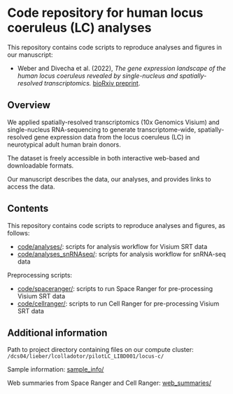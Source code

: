 # Code repository for human locus coeruleus (LC) analyses

This repository contains code scripts to reproduce analyses and figures in our manuscript:

- Weber and Divecha et al. (2022), *The gene expression landscape of the human locus coeruleus revealed by single-nucleus and spatially-resolved transcriptomics.* [bioRxiv preprint](https://www.biorxiv.org/content/10.1101/2022.10.28.514241v1).


## Overview

We applied spatially-resolved transcriptomics (10x Genomics Visium) and single-nucleus RNA-sequencing to generate transcriptome-wide, spatially-resolved gene expression data from the locus coeruleus (LC) in neurotypical adult human brain donors.

The dataset is freely accessible in both interactive web-based and downloadable formats.

Our manuscript describes the data, our analyses, and provides links to access the data.


## Contents

This repository contains code scripts to reproduce analyses and figures, as follows:

- [code/analyses/](code/analyses/): scripts for analysis workflow for Visium SRT data
- [code/analyses_snRNAseq/](code/analyses_snRNAseq/): scripts for analysis workflow for snRNA-seq data


Preprocessing scripts:

- [code/spaceranger/](code/spaceranger/): scripts to run Space Ranger for pre-processing Visium SRT data
- [code/cellranger/](code/cellranger/): scripts to run Cell Ranger for pre-processing Visium SRT data


## Additional information

Path to project directory containing files on our compute cluster: `/dcs04/lieber/lcolladotor/pilotLC_LIBD001/locus-c/`

Sample information: [sample_info/](sample_info/)

Web summaries from Space Ranger and Cell Ranger: [web_summaries/](web_summaries/)

